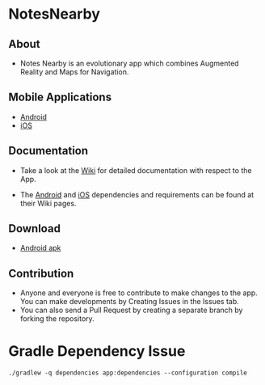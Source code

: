 # NotesNearby

## About 

- Notes Nearby is an evolutionary app which combines Augmented Reality and Maps for Navigation.

## Mobile Applications

* [Android](https://github.com/salman-bhai/NotesNearby/tree/master/Android%20App) 
* [iOS](https://github.com/salman-bhai/NotesNearby/tree/master/iOS%20App)

## Documentation

* Take a look at the [Wiki](https://github.com/salman-bhai/NotesNearby/wiki) for detailed documentation with respect to the App.

* The [Android](https://github.com/salman-bhai/NotesNearby/wiki/Android) and [iOS](https://github.com/salman-bhai/NotesNearby/wiki/iOS) dependencies and requirements can be found at their Wiki pages.

## Download

* [Android apk](https://docs.google.com/uc?export=download&id=0B9boJdznIbrMbkplcHpyVmZ4a3M)

## Contribution

* Anyone and everyone is free to contribute to make changes to the app. You can make developments by Creating Issues in the Issues tab.
* You can also send a Pull Request by creating a separate branch by forking the repository.

# Gradle Dependency Issue
```
./gradlew -q dependencies app:dependencies --configuration compile
```